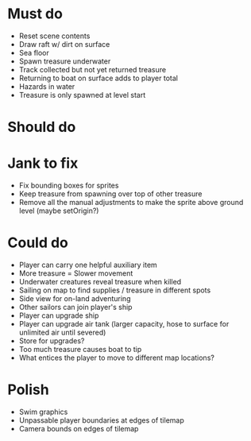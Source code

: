 # Must do

- Reset scene contents
- Draw raft w/ dirt on surface
- Sea floor
- Spawn treasure underwater
- Track collected but not yet returned treasure
- Returning to boat on surface adds to player total
- Hazards in water
- Treasure is only spawned at level start

# Should do

# Jank to fix

- Fix bounding boxes for sprites
- Keep treasure from spawning over top of other treasure
- Remove all the manual adjustments to make the sprite above ground level (maybe setOrigin?)

# Could do

- Player can carry one helpful auxiliary item
- More treasure = Slower movement
- Underwater creatures reveal treasure when killed
- Sailing on map to find supplies / treasure in different spots
- Side view for on-land adventuring
- Other sailors can join player's ship
- Player can upgrade ship
- Player can upgrade air tank (larger capacity, hose to surface for unlimited air until severed)
- Store for upgrades?
- Too much treasure causes boat to tip
- What entices the player to move to different map locations?

# Polish

- Swim graphics
- Unpassable player boundaries at edges of tilemap
- Camera bounds on edges of tilemap
